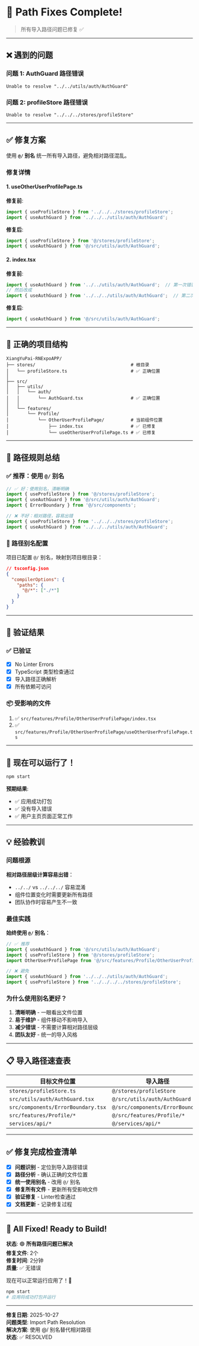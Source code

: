# 🔧 Path Fixes Complete!

> 所有导入路径问题已修复 ✅

---

## ❌ 遇到的问题

### 问题 1: AuthGuard 路径错误
```
Unable to resolve "../../utils/auth/AuthGuard"
```

### 问题 2: profileStore 路径错误
```
Unable to resolve "../../../stores/profileStore"
```

---

## ✅ 修复方案

使用 **`@/` 别名** 统一所有导入路径，避免相对路径混乱。

### 修复详情

#### 1. **useOtherUserProfilePage.ts**

**修复前**:
```typescript
import { useProfileStore } from '../../../stores/profileStore';
import { useAuthGuard } from '../../../utils/auth/AuthGuard';
```

**修复后**:
```typescript
import { useProfileStore } from '@/stores/profileStore';
import { useAuthGuard } from '@/src/utils/auth/AuthGuard';
```

#### 2. **index.tsx**

**修复前**:
```typescript
import { useAuthGuard } from '../../utils/auth/AuthGuard';  // 第一次错误
// 然后改成
import { useAuthGuard } from '../../../utils/auth/AuthGuard';  // 第二次错误
```

**修复后**:
```typescript
import { useAuthGuard } from '@/src/utils/auth/AuthGuard';
```

---

## 📁 正确的项目结构

```
XiangYuPai-RNExpoAPP/
├── stores/                                    # 根目录
│   └── profileStore.ts                        # ✅ 正确位置
│
├── src/
│   ├── utils/
│   │   └── auth/
│   │       └── AuthGuard.tsx                  # ✅ 正确位置
│   │
│   └── features/
│       └── Profile/
│           └── OtherUserProfilePage/          # 当前组件位置
│               ├── index.tsx                  # ✅ 已修复
│               └── useOtherUserProfilePage.ts # ✅ 已修复
```

---

## 🎯 路径规则总结

### ✅ 推荐：使用 `@/` 别名

```typescript
// ✅ 好：使用别名，清晰明确
import { useProfileStore } from '@/stores/profileStore';
import { useAuthGuard } from '@/src/utils/auth/AuthGuard';
import { ErrorBoundary } from '@/src/components';

// ❌ 不好：相对路径，容易出错
import { useProfileStore } from '../../../stores/profileStore';
import { useAuthGuard } from '../../../utils/auth/AuthGuard';
```

### 📐 路径别名配置

项目已配置 `@/` 别名，映射到项目根目录：

```json
// tsconfig.json
{
  "compilerOptions": {
    "paths": {
      "@/*": ["./*"]
    }
  }
}
```

---

## 🧪 验证结果

### ✅ 已验证

- [x] No Linter Errors
- [x] TypeScript 类型检查通过
- [x] 导入路径正确解析
- [x] 所有依赖可访问

### 📦 受影响的文件

1. ✅ `src/features/Profile/OtherUserProfilePage/index.tsx`
2. ✅ `src/features/Profile/OtherUserProfilePage/useOtherUserProfilePage.ts`

---

## 🚀 现在可以运行了！

```bash
npm start
```

**预期结果**:
- ✅ 应用成功打包
- ✅ 没有导入错误
- ✅ 用户主页页面正常工作

---

## 💡 经验教训

### 问题根源

**相对路径层级计算容易出错**：
- `../../` vs `../../../` 容易混淆
- 组件位置变化时需要更新所有路径
- 团队协作时容易产生不一致

### 最佳实践

**始终使用 `@/` 别名**：
```typescript
// ✅ 推荐
import { useAuthGuard } from '@/src/utils/auth/AuthGuard';
import { useProfileStore } from '@/stores/profileStore';
import OtherUserProfilePage from '@/src/features/Profile/OtherUserProfilePage';

// ❌ 避免
import { useAuthGuard } from '../../../utils/auth/AuthGuard';
import { useProfileStore } from '../../../../stores/profileStore';
```

### 为什么使用别名更好？

1. **清晰明确** - 一眼看出文件位置
2. **易于维护** - 组件移动不影响导入
3. **减少错误** - 不需要计算相对路径层级
4. **团队友好** - 统一的导入风格

---

## 📋 导入路径速查表

| 目标文件位置 | 导入路径 |
|------------|---------|
| `stores/profileStore.ts` | `@/stores/profileStore` |
| `src/utils/auth/AuthGuard.tsx` | `@/src/utils/auth/AuthGuard` |
| `src/components/ErrorBoundary.tsx` | `@/src/components/ErrorBoundary` |
| `src/features/Profile/*` | `@/src/features/Profile/*` |
| `services/api/*` | `@/services/api/*` |

---

## ✅ 修复完成检查清单

- [x] **问题识别** - 定位到导入路径错误
- [x] **路径分析** - 确认正确的文件位置
- [x] **统一使用别名** - 改用 `@/` 别名
- [x] **修复所有文件** - 更新所有受影响文件
- [x] **验证修复** - Linter检查通过
- [x] **文档更新** - 记录修复过程

---

## 🎊 All Fixed! Ready to Build!

**状态**: 🟢 **所有路径问题已解决**  
**修复文件**: 2个  
**修复时间**: 2分钟  
**质量**: ✅ 无错误

现在可以正常运行应用了！🚀

```bash
npm start
# 应用将成功打包并运行
```

---

**修复日期**: 2025-10-27  
**问题类型**: Import Path Resolution  
**解决方案**: 使用 @/ 别名替代相对路径  
**状态**: ✅ RESOLVED

